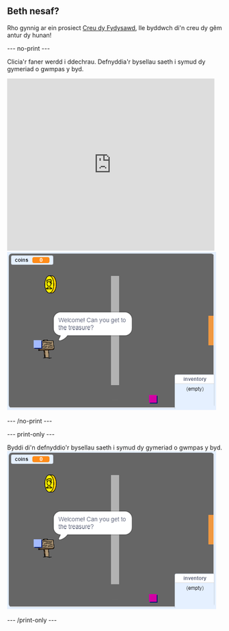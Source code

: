 ## Beth nesaf?

Rho gynnig ar ein prosiect [Creu dy Fydysawd](https://projects.raspberrypi.org/en/projects/create-your-own-world?utm_source=pathway&utm_medium=whatnext&utm_campaign=projects), lle byddwch di'n creu dy gêm antur dy hunan!

\--- no-print \---

Clicia'r faner werdd i ddechrau. Defnyddia'r bysellau saeth i symud dy gymeriad o gwmpas y byd.

<div class="scratch-preview">
  <iframe allowtransparency="true" width="485" height="402" src="https://scratch.mit.edu/projects/embed/258757783/?autostart=false" frameborder="0" scrolling="no"></iframe>
  <img src="images/create-showcase.png">
</div>

\--- /no-print \---

\--- print-only \---

Byddi di'n defnyddio'r bysellau saeth i symud dy gymeriad o gwmpas y byd. ![showcase.png](images/create-showcase.png)

\--- /print-only \---